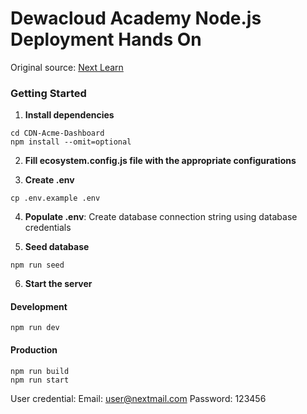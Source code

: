 # Dewacloud Academy Node.js Deployment Hands On

Original source: [Next Learn](https://nextjs.org/learn)

### Getting Started

1. **Install dependencies**
```
cd CDN-Acme-Dashboard
npm install --omit=optional
```

2. **Fill ecosystem.config.js file with the appropriate configurations**

3. **Create .env**
```
cp .env.example .env
```

4. **Populate .env**: Create database connection string using database credentials

5. **Seed database**
```
npm run seed
```

6. **Start the server**
#### Development
```
npm run dev
```
#### Production
```
npm run build
npm run start
```

User credential:
Email: user@nextmail.com
Password: 123456
